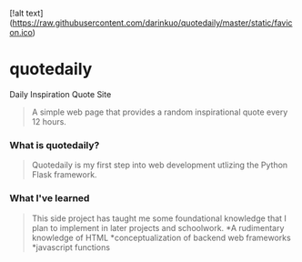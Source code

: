 [!alt text] (https://raw.githubusercontent.com/darinkuo/quotedaily/master/static/favicon.ico)
# quotedaily
Daily Inspiration Quote Site
>A simple web page that provides a random inspirational quote every 12 hours.

### What is quotedaily?
>Quotedaily is my first step into web development utlizing the Python Flask framework.

### What I've learned
>This side project has taught me some foundational knowledge that I plan to implement in later projects and schoolwork.
*A rudimentary knowledge of HTML
*conceptualization of backend web frameworks
*javascript functions
